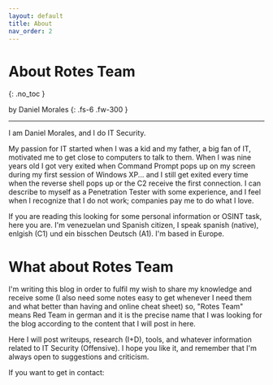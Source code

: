 ```yaml
---
layout: default
title: About
nav_order: 2
---
```


# About Rotes Team
{: .no_toc }


by Daniel Morales
{: .fs-6 .fw-300 }


---

I am Daniel Morales, and I do IT Security.

My passion for IT started when I was a kid and my father, a big fan of IT, motivated me to get close to computers to talk to them.
When I was nine years old I got very exited when Command Prompt pops up on my screen during my first session of Windows XP... and I still get exited every time when the reverse shell pops up or the C2 receive the first connection. I can describe to myself as a Penetration Tester with some experience, and I feel when I recognize that I do not work; companies pay me to do what I love.

If you are reading this looking for some personal information or OSINT task, here you are. I'm venezuelan und Spanish citizen, I speak spanish (native), enlgish (C1) und ein bisschen Deutsch (A1). I'm based in Europe.

# What about Rotes Team
I'm writing this blog in order to fulfil my wish to share my knowledge and receive some (I also need some notes easy to get whenever I need them and what better than having and online cheat sheet) so, "Rotes Team" means Red Team in german and it is the precise name that I was looking for the blog according to the content that I will post in here.

Here I will post writeups, research (I+D), tools, and whatever information related to IT Security (Offensive). I hope you like it, and remember that I'm always open to suggestions and criticism.

If you want to get in contact:
